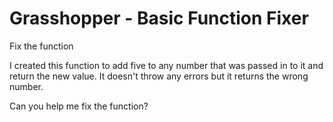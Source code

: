 # Grasshopper - Basic Function Fixer
Fix the function

I created this function to add five to any number that was passed in to it and return the new value. It doesn't throw any errors but it returns the wrong number.

Can you help me fix the function?